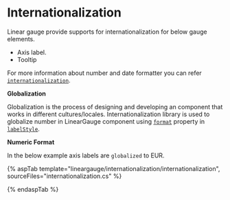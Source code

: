 # Internationalization

Linear gauge provide supports for internationalization for below gauge elements.

* Axis label.
* Tooltip

For more information about number and date formatter you can refer
[`internationalization`](http://ej2.syncfusion.com/aspnet/documentation/base/intl.html).

<!-- markdownlint-disable MD036 -->

**Globalization**

Globalization is the process of designing and developing an component that works in different cultures/locales. Internationalization library is used to globalize number in LinearGauge component
using [`format`](https://help.syncfusion.com/cr/aspnetcore-js2/Syncfusion.EJ2.LinearGauge.LinearGaugeLabel.html#Syncfusion_EJ2_LinearGauge_LinearGaugeLabel_Format) property in [`labelStyle`](https://help.syncfusion.com/cr/aspnetcore-js2/Syncfusion.EJ2.LinearGauge.LinearGaugeLabel.html).

**Numeric Format**

In the below example axis labels are `globalized` to EUR.

{% aspTab template="lineargauge/internationalization/internationalization", sourceFiles="internationalization.cs" %}

{% endaspTab %}
